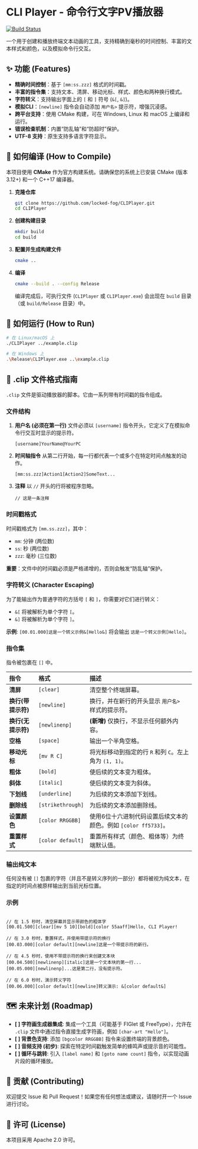 # CLI Player - 命令行文字PV播放器

[![Build Status](https://github.com/locked-fog/CLIPlayer/actions/workflows/ci.yml/badge.svg)](https://github.com/locked-fog/CLIPlayer/actions/workflows/ci.yml)

一个用于创建和播放终端文本动画的工具，支持精确到毫秒的时间控制、丰富的文本样式和颜色，以及模拟命令行交互。

## ✨ 功能 (Features)

-   **精确时间控制**：基于 `[mm:ss.zzz]` 格式的时间戳。
-   **丰富的指令集**：支持文本、清屏、移动光标、样式、颜色和两种换行模式。
-   **字符转义**：支持输出字面上的 `[` 和 `]` 符号 (`&[`, `&]`)。
-   **模拟CLI**：`[newline]` 指令会自动添加 `用户名>` 提示符，增强沉浸感。
-   **跨平台支持**：使用 CMake 构建，可在 Windows, Linux 和 macOS 上编译和运行。
-   **错误检查机制**：内置“防乱轴”和“防超时”保护。
-   **UTF-8 支持**：原生支持多语言字符显示。

## 🔧 如何编译 (How to Compile)

本项目使用 **CMake** 作为官方构建系统。请确保您的系统上已安装 CMake (版本 3.12+) 和一个 C++17 编译器。

1.  **克隆仓库**
    ```bash
    git clone https://github.com/locked-fog/CLIPlayer.git
    cd CLIPlayer
    ```

2.  **创建构建目录**
    ```bash
    mkdir build
    cd build
    ```

3.  **配置并生成构建文件**
    ```bash
    cmake ..
    ```

4.  **编译**
    ```bash
    cmake --build . --config Release
    ```
    编译完成后，可执行文件 (`CLIPlayer` 或 `CLIPlayer.exe`) 会出现在 `build` 目录（或 `build/Release` 目录）中。

## 🚀 如何运行 (How to Run)

```bash
# 在 Linux/macOS 上
./CLIPlayer ../example.clip

# 在 Windows 上
.\Release\CLIPlayer.exe ..\example.clip
```

## 📝 .clip 文件格式指南

`.clip` 文件是驱动播放器的脚本。它由一系列带有时间戳的指令组成。

### 文件结构

1.  **用户名 (必须在第一行)**
    文件必须以 `[username]` 指令开头，它定义了在模拟命令行交互时显示的提示符。
    ```
    [username]YourName@YourPC
    ```

2.  **时间轴指令**
    从第二行开始，每一行都代表一个或多个在特定时间点触发的动作。
    ```
    [mm:ss.zzz]Action1[Action2]SomeText...
    ```

3.  **注释**
    以 `//` 开头的行将被程序忽略。
    ```
    // 这是一条注释
    ```

### 时间戳格式

时间戳格式为 `[mm.ss.zzz]`，其中：
- `mm`: 分钟 (两位数)
- `ss`: 秒 (两位数)
- `zzz`: 毫秒 (三位数)

**重要**：文件中的时间戳必须是严格递增的，否则会触发“防乱轴”保护。

### 字符转义 (Character Escaping)

为了能输出作为普通字符的方括号 `[` 和 `]`，你需要对它们进行转义：

-   `&[` 将被解析为单个字符 `[`。
-   `&]` 将被解析为单个字符 `]`。

**示例**: `[00.01.000]这是一个转义示例&[Hello&]` 将会输出 `这是一个转义示例[Hello]`。

### 指令集

指令被包裹在 `[]` 中。

| 指令 | 格式 | 描述 |
| :--- | :--- | :--- |
| **清屏** | `[clear]` | 清空整个终端屏幕。 |
| **换行(带提示符)** | `[newline]` | 换行，并在新行的开头显示 `用户名> ` 样式的提示符。 |
| **换行(无提示符)** | `[newlinenp]` | **(新增)** 仅换行，不显示任何额外内容。 |
| **空格** | `[space]` | 输出一个半角空格。 |
| **移动光标**| `[mv R C]` | 将光标移动到指定的行 `R` 和列 `C`。左上角为 `(1, 1)`。 |
| **粗体** | `[bold]` | 使后续的文本变为粗体。 |
| **斜体** | `[italic]` | 使后续的文本变为斜体。 |
| **下划线** | `[underline]` | 为后续的文本添加下划线。 |
| **删除线** | `[strikethrough]`| 为后续的文本添加删除线。 |
| **设置颜色** | `[color RRGGBB]` | 使用6位十六进制代码设置后续文本的颜色。例如 `[color ff5733]`。 |
| **重置样式** | `[color default]` | 重置所有样式（颜色、粗体等）为终端默认值。 |

### 输出纯文本

任何没有被 `[]` 包裹的字符（并且不是转义序列的一部分）都将被视为纯文本，在指定的时间点被原样输出到当前光标位置。

### 示例

```

// 在 1.5 秒时，清空屏幕并显示带颜色的粗体字
[00.01.500][clear][mv 5 10][bold][color 55aaff]Hello, CLI Player!

// 在 3.0 秒时，重置样式，并使用带提示符的换行
[00.03.000][color default][newline]这是一个带提示符的新行。

// 在 4.5 秒时，使用不带提示符的换行来创建文本块
[00.04.500][newlinenp][italic]这是一个文本块的第一行...
[00.05.000][newlinenp]...这是第二行，没有提示符。

// 在 6.0 秒时，演示转义字符
[00.06.000][color default][newline]转义演示: &[color default&]

```

## 🗺️ 未来计划 (Roadmap)



- **[ ] 字符画生成器集成**: 集成一个工具（可能基于 FIGlet 或 FreeType），允许在 `.clip` 文件中通过指令直接生成字符画，例如 `[char-art "Hello"]`。
- **[ ] 背景色支持**: 添加 `[bgcolor RRGGBB]` 指令来设置终端的背景颜色。
- **[ ] 音频支持 (初步)**: 探索在特定时间戳触发简单的蜂鸣声或提示音的可能性。
- **[ ] 循环与跳转**: 引入 `[label name]` 和 `[goto name count]` 指令，以实现动画片段的循环播放。



## 🤝 贡献 (Contributing)



欢迎提交 Issue 和 Pull Request！如果您有任何想法或建议，请随时开一个 Issue 进行讨论。



## 📄 许可 (License)



本项目采用 Apache 2.0 许可。